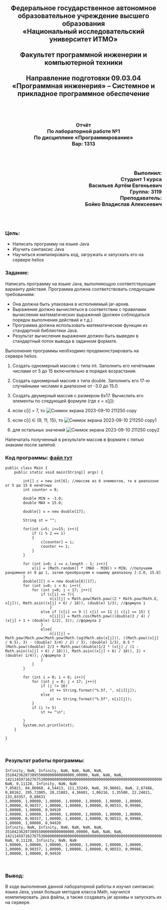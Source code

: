 ## <p align="center">Федеральное государственное автономное образовательное учреждение высшего образования<br />«Национальный исследовательский университет ИТМО»<br /><br />Факультет программной инженерии и компьютерной техники<br /><br />Направление подготовки 09.03.04 «Программная инженерия» – Системное и прикладное программное обеспечение</p>
<br />
<br />

### <p align="center">Отчёт<br />По лабораторной работе №1<br />По дисциплине «Программирование»<br />Вар: 1313</p>
<br />
<br />

### <p align="right">Выполнил:<br />Студент 1 курса<br />Васильев Артём Евгеньевич<br />Группа: 3119<br />Преподаватель:<br />Бойко Владислав Алексеевич<br /></p>
<br />
<br />

### Цель: <br />
- Написать программу на языке Java<br />
- Изучить синтаксис Java<br />
- Научиться компилировать код, загружать и запускать его на сервере helios

### Задание:<br />
Написать программу на языке Java, выполняющую соответствующие варианту действия. Программа должна соответствовать следующим требованиям:<br />
- Она должна быть упакована в исполняемый jar-архив.<br />
- Выражение должно вычисляться в соответствии с правилами вычисления математических выражений (должен соблюдаться порядок выполнения действий и т.д.).<br />
- Программа должна использовать математические функции из стандартной библиотеки Java.<br />
- Результат вычисления выражения должен быть выведен в стандартный поток вывода в заданном формате.<br />

Выполнение программы необходимо продемонстрировать на сервере helios.<br />
1. Создать одномерный массив c типа int. Заполнить его нечётными числами от 5 до 15 включительно в порядке возрастания.<br />
1. Создать одномерный массив x типа double. Заполнить его 17-ю случайными числами в диапазоне от -3.0 до 15.0.<br />
1. Создать двумерный массив c размером 6x17. Вычислить его элементы по следующей формуле (где x = x[j]):<br />
1. если c[i] = 7, то ![Снимок экрана 2023-09-10 211250 copy](https://github.com/frizyyu/lab1_prog/assets/84192047/5a4bc657-b02f-4741-bd45-79e5b8a2e8f8)<br />

1. если c[i] ∈ {9, 11, 15}, то ![Снимок экрана 2023-09-10 211250 copy1](https://github.com/frizyyu/lab1_prog/assets/84192047/3f1722ef-5871-4e1c-b5a5-3b4d7cf63165)<br />

1. для остальных значений ![Снимок экрана 2023-09-10 211250 copy2](https://github.com/frizyyu/lab1_prog/assets/84192047/41bee4bf-eff8-4ad5-918c-c64472e67db8)<br />

Напечатать полученный в результате массив в формате с пятью знаками после запятой.<br />

### Код программы: [файл тут](https://github.com/frizyyu/lab1_prog/blob/main/Main.java)<br />
```
public class Main {
    public static void main(String[] args) {

        int[] c = new int[6]; //массив из 6 элементов, тк в диапазоне от 5 до 15 6 нечётных
        int counter = 0;

        double MIN = -3.0;
        double MAX = 15.0;

        double[] x = new double[17];

        String st = "";

        for(int i=5; i<=15; i++){
            if (i % 2 == 1)
            {
                c[counter] = i;
                counter += 1;
            }
        }

        for (int i=0; i <= x.length - 1; i++){
            x[i] = (Math.random() * (MAX - MIN)) + MIN; //получаем рандомное от 0 до 1, затем преобразуем к нашему диапазону [-3.0, 15.0]
        }
        double[][] n = new double[6][17];
        for (int i=0; i < 6; i++){
            for (int j=0; j < 17; j++){
                if (c[i] == 7){
                    n[i][j] = Math.pow(Math.pow((2 * Math.pow(Math.E, x[j])), Math.asin((x[j] + 6) / 18)), (double) 1/3); //формула 1
                    }
                else if (c[i] == 9 || c[i] == 11 || c[i] == 15) {
                    n[i][j] = Math.cos(Math.pow(((double)3 / 4) / (x[j] + 1 + (double) 1/2), 3)); //формула 2
                }
                else{
                    n[i][j] = Math.pow(Math.pow(Math.pow(Math.log(Math.abs(x[j])), ((Math.pow((x[j] / 0.5), 3) - (double) 3/4) / 2) / 3), (double) 1/3), 0.5 * (Math.pow((double) 2/3 + Math.pow((double)1/2 * (x[j] / (1 - Math.asin((x[j] + 6) / 18))), Math.asin((x[j] + 6) / 18)), 2) + (double) 1/4)); //формула 3
                }
            }
        }

        for (int i = 0; i < 6; i++){
            for (int j = 0; j < 17; j++){
                if (j != 16)
                    st += String.format("%.5f, ", n[i][j]);
                else
                    st += String.format("%.5f", n[i][j]);
            }
            if (i != 5)
                st += "\n";

        }
        System.out.println(st);
    }

}
```
<br />

### Результат работы программы:<br />

```
Infinity, NaN, Infinity, NaN, NaN, NaN, NaN, 3510423628738955000000000000000,00000, NaN, NaN, NaN, 142114597162767530000000000000000000000000000000000000000000000000000000000000000000000000000000000000000000000000000000000000000000000000000000000000000000000000000000000000000000000000000000000000000000000000000000000000000000000000000000000000000000000000000000000000000000000000,00000, NaN, 0,11128, Infinity, NaN, NaN
7,05821, 84,06068, 4,54413, 111,33249, NaN, 39,90661, NaN, 2,67486, 0,88162, 295,72005, 28,21883, 4,36601, 1,06216, 1,35500, 22,24021, 133,03357, 0,88631
1,00000, 1,00000, 1,00000, 1,00000, 1,00000, 1,00000, 1,00000, 1,00000, 0,98357, 1,00000, 1,00000, 1,00000, 0,98553, 0,99986, 1,00000, 1,00000, 0,94920
1,00000, 1,00000, 1,00000, 1,00000, 1,00000, 1,00000, 1,00000, 1,00000, 0,98357, 1,00000, 1,00000, 1,00000, 0,98553, 0,99986, 1,00000, 1,00000, 0,94920
Infinity, NaN, Infinity, NaN, NaN, NaN, NaN, 3510423628738955000000000000000,00000, NaN, NaN, NaN, 142114597162767530000000000000000000000000000000000000000000000000000000000000000000000000000000000000000000000000000000000000000000000000000000000000000000000000000000000000000000000000000000000000000000000000000000000000000000000000000000000000000000000000000000000000000000000000,00000, NaN, 0,11128, Infinity, NaN, NaN
1,00000, 1,00000, 1,00000, 1,00000, 1,00000, 1,00000, 1,00000, 1,00000, 0,98357, 1,00000, 1,00000, 1,00000, 0,98553, 0,99986, 1,00000, 1,00000, 0,94920
```
<br />

### Вывод:<br />
В ходе выполнения данной лабораторной работы я изучил синтаксис языка Java, узнал больше методов класса Math, научился компилировать .java файлы, а также создавать jar архивы и запускать их на сервере.
